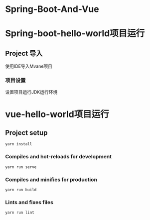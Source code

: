 # Spring-Boot-And-Vue

# Spring-boot-hello-world项目运行

## Project 导入

使用IDE导入Mvane项目


### 项目设置

设置项目运行JDK运行环境


# vue-hello-world项目运行

## Project setup
```
yarn install
```

### Compiles and hot-reloads for development
```
yarn run serve
```

### Compiles and minifies for production
```
yarn run build
```

### Lints and fixes files
```
yarn run lint
```

